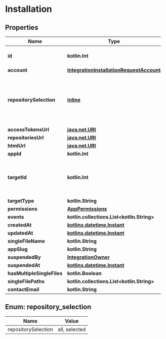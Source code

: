 
# Installation

## Properties
Name | Type | Description | Notes
------------ | ------------- | ------------- | -------------
**id** | **kotlin.Int** | The ID of the installation. | 
**account** | [**IntegrationInstallationRequestAccount**](IntegrationInstallationRequestAccount.md) |  | 
**repositorySelection** | [**inline**](#RepositorySelection) | Describe whether all repositories have been selected or there&#39;s a selection involved | 
**accessTokensUrl** | [**java.net.URI**](java.net.URI.md) |  | 
**repositoriesUrl** | [**java.net.URI**](java.net.URI.md) |  | 
**htmlUrl** | [**java.net.URI**](java.net.URI.md) |  | 
**appId** | **kotlin.Int** |  | 
**targetId** | **kotlin.Int** | The ID of the user or organization this token is being scoped to. | 
**targetType** | **kotlin.String** |  | 
**permissions** | [**AppPermissions**](AppPermissions.md) |  | 
**events** | **kotlin.collections.List&lt;kotlin.String&gt;** |  | 
**createdAt** | [**kotlinx.datetime.Instant**](kotlinx.datetime.Instant.md) |  | 
**updatedAt** | [**kotlinx.datetime.Instant**](kotlinx.datetime.Instant.md) |  | 
**singleFileName** | **kotlin.String** |  | 
**appSlug** | **kotlin.String** |  | 
**suspendedBy** | [**IntegrationOwner**](IntegrationOwner.md) |  | 
**suspendedAt** | [**kotlinx.datetime.Instant**](kotlinx.datetime.Instant.md) |  | 
**hasMultipleSingleFiles** | **kotlin.Boolean** |  |  [optional]
**singleFilePaths** | **kotlin.collections.List&lt;kotlin.String&gt;** |  |  [optional]
**contactEmail** | **kotlin.String** |  |  [optional]


<a id="RepositorySelection"></a>
## Enum: repository_selection
Name | Value
---- | -----
repositorySelection | all, selected



